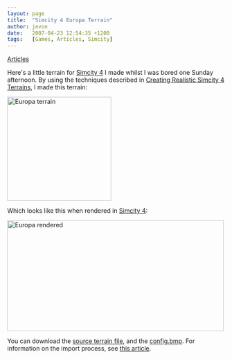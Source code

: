 ```yaml
---
layout: page
title:  "Simcity 4 Europa Terrain"
author: jevon
date:   2007-04-23 12:54:35 +1200
tags:   [Games, Articles, Simcity]
---
```


[Articles](Articles.md)

Here's a little terrain for [Simcity 4](Simcity_4.md) I made whilst I was bored one Sunday afternoon. By using the techniques described in [Creating Realistic Simcity 4 Terrains](Creating_Realistic_Simcity_4_Terrains.md), I made this terrain:

<a href="http://www.flickr.com/photo_zoom.gne?id=469490313&size=l" title="Photo Sharing"><img src="http://farm1.static.flickr.com/201/469490313_f9b4dec086_m.jpg" width="240" height="240" alt="Europa terrain" /></a>

Which looks like this when rendered in [Simcity 4](Simcity_4.md):

<a href="http://www.flickr.com/photos/jdub_dub/469490333/" title="Photo Sharing"><img src="http://farm1.static.flickr.com/190/469490333_700db2630a.jpg" width="500" height="256" alt="Europa rendered" /></a>

You can download the <a href="http://www.flickr.com/photos/jdub_dub/469490315/">source terrain file</a>, and the <a href="http://farm1.static.flickr.com/198/469490323_15c5220b85_m.jpg">config.bmp</a>. For information on the import process, see <a href="http://www.sc4ever.com/knowledge/showarticle.cfm?id=1103">this article</a>.
